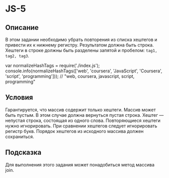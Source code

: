 # JS-5

## Описание
В этом задании необходимо убрать повторения из списка хештегов и привести их к нижнему регистру. Результатом должна быть строка. Хештеги в строке должны быть разделены запятой и пробелом: `tag1, tag2, tag3`.

var normalizeHashTags = require('./index.js');
console.info(normalizeHashTags(['web', 'coursera', 'JavaScript', 'Coursera', 'script', 'programming']));
// "web, coursera, javascript, script, programming"

## Условия
Гарантируется, что массив содержит только хештеги.
Массив может быть пустым. В этом случае должна вернуться пустая строка.
Хештег — непустая строка, состоящая из одного слова.
Повторяющиеся хештеги нужно игнорировать.
При сравнении хештегов следует игнорировать регистр букв.
Порядок хештегов из исходного массива должен сохраниться.

## Подсказка
Для выполнения этого задания может понадобиться метод массива join.


